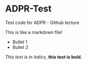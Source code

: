# ADPR-Test
Test code for ADPR - Github lecture

This is like a markdown file!
  - Bullet 1
  - Bullet 2
 
 _This text is in italics_, __this text is bold__.
